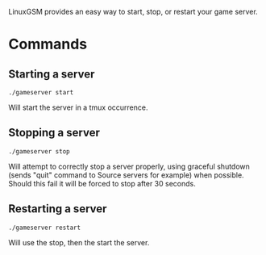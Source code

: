 LinuxGSM provides an easy way to start, stop, or restart your game server.

# Commands
## Starting a server

`./gameserver start`

Will start the server in a tmux occurrence. 

## Stopping a server

`./gameserver stop`

Will attempt to correctly stop a server properly, using graceful shutdown (sends "quit" command to Source servers for example) when possible. Should this fail it will be forced to stop after 30 seconds.

## Restarting a server

`./gameserver restart`

Will use the stop, then the start the server.